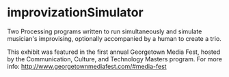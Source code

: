 # improvizationSimulator
Two Processing programs written to run simultaneously and simulate musician's improvising, optionally accompanied by a human to create a trio.

This exhibit was featured in the first annual Georgetown Media Fest, hosted by the Communication, Culture, and Technology Masters program. For more info: http://www.georgetownmediafest.com/#media-fest
